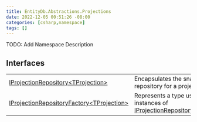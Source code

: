 ```yaml
---
title: EntityDb.Abstractions.Projections
date: 2022-12-05 00:51:26 -08:00
categories: [csharp,namespace]
tags: []
---
```



TODO: Add Namespace Description

## Interfaces
<table><tr><td><a href='/posts/csharp.member.entitydb.abstractions.projections.iprojectionrepository`1/'>IProjectionRepository&lt;TProjection&gt;</a></td><td>
Encapsulates the snapshot repository for a projection.
</td></tr><tr><td><a href='/posts/csharp.member.entitydb.abstractions.projections.iprojectionrepositoryfactory`1/'>IProjectionRepositoryFactory&lt;TProjection&gt;</a></td><td>
Represents a type used to create instances of <a href='/posts/csharp.member.entitydb.abstractions.projections.iprojectionrepository`1/'>IProjectionRepository&lt;TProjection&gt;</a></td></tr></table>
